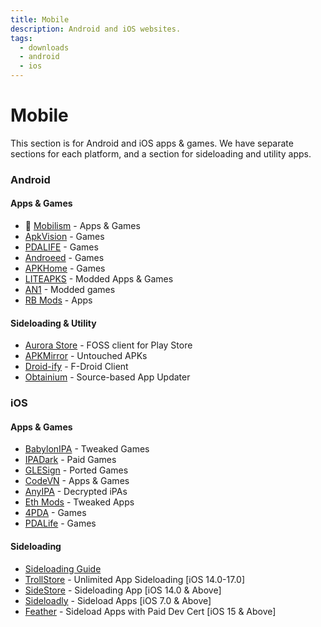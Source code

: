 ```yaml
---
title: Mobile
description: Android and iOS websites.
tags:
  - downloads
  - android
  - ios
---
```


# Mobile

This section is for Android and iOS apps & games. We have separate sections for each platform, and a section for sideloading and utility apps.

### Android

#### Apps & Games
- :star2: [Mobilism](https://forum.mobilism.me) - Apps & Games
- [ApkVision](https://apkvision.org) - Games
- [PDALIFE](https://pdalife.com) - Games
- [Androeed](https://androeed.store) - Games
- [APKHome](https://apkhome.io) - Games
- [LITEAPKS](https://liteapks.com) - Modded Apps & Games
- [AN1](https://an1.com) - Modded games
- [RB Mods](https://www.rockmods.net) - Apps

#### Sideloading & Utility
- [Aurora Store](https://auroraoss.com/) - FOSS client for Play Store
- [APKMirror](https://www.apkmirror.com/) - Untouched APKs
- [Droid-ify](https://droidify.eu.org) - F-Droid Client
- [Obtainium](https://github.com/ImranR98/Obtainium/) - Source-based App Updater

### iOS

#### Apps & Games
- [BabylonIPA](https://t.me/BabylonIPA) - Tweaked Games
- [IPADark](https://t.me/ipa_dark) - Paid Games
- [GLESign](https://t.me/glesign) - Ported Games
- [CodeVN](https://ios.codevn.net) - Apps & Games
- [AnyIPA](https://anyipa.me) - Decrypted iPAs
- [Eth Mods](https://sultanmods.fyi) - Tweaked Apps
- [4PDA](https://4pda.to/forum/) - Games
- [PDALife](https://pdalife.com/ios/games/) - Games

#### Sideloading
- [Sideloading Guide](https://ios.cfw.guide/sideloading-apps/)
- [TrollStore](https://github.com/opa334/TrollStore) - Unlimited App Sideloading [iOS 14.0-17.0]
- [SideStore](https://sidestore.io/) - Sideloading App [iOS 14.0 & Above]
- [Sideloadly](https://sideloadly.io/) - Sideload Apps [iOS 7.0 & Above]
- [Feather](https://github.com/khcrysalis/Feather) - Sideload Apps with Paid Dev Cert [iOS 15 & Above]
